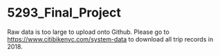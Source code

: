 # 5293_Final_Project

Raw data is too large to upload onto Github. Please go to https://www.citibikenyc.com/system-data to download all trip records in 2018.
